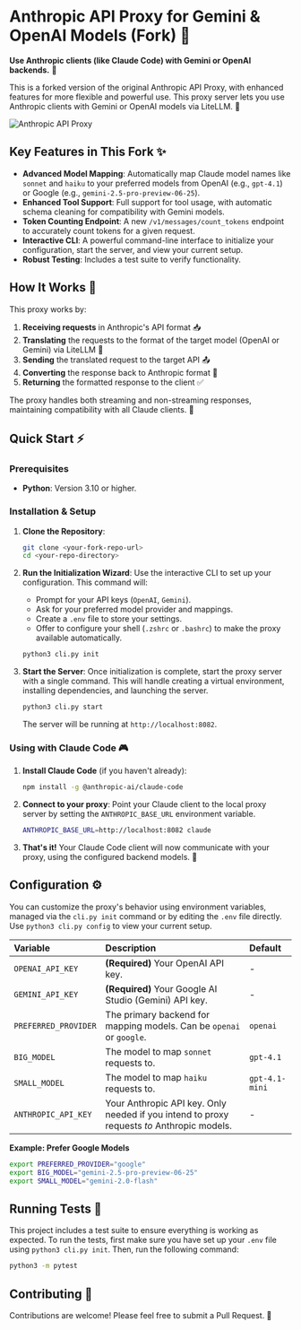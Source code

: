 # Anthropic API Proxy for Gemini & OpenAI Models (Fork) 🔄

**Use Anthropic clients (like Claude Code) with Gemini or OpenAI backends.** 🤝

This is a forked version of the original Anthropic API Proxy, with enhanced features for more flexible and powerful use. This proxy server lets you use Anthropic clients with Gemini or OpenAI models via LiteLLM. 🌉

![Anthropic API Proxy](pic.png)

## Key Features in This Fork ✨

*   **Advanced Model Mapping**: Automatically map Claude model names like `sonnet` and `haiku` to your preferred models from OpenAI (e.g., `gpt-4.1`) or Google (e.g., `gemini-2.5-pro-preview-06-25`).
*   **Enhanced Tool Support**: Full support for tool usage, with automatic schema cleaning for compatibility with Gemini models.
*   **Token Counting Endpoint**: A new `/v1/messages/count_tokens` endpoint to accurately count tokens for a given request.
*   **Interactive CLI**: A powerful command-line interface to initialize your configuration, start the server, and view your current setup.
*   **Robust Testing**: Includes a test suite to verify functionality.

## How It Works 🧩

This proxy works by:

1.  **Receiving requests** in Anthropic's API format 📥
2.  **Translating** the requests to the format of the target model (OpenAI or Gemini) via LiteLLM 🔄
3.  **Sending** the translated request to the target API 📤
4.  **Converting** the response back to Anthropic format 🔄
5.  **Returning** the formatted response to the client ✅

The proxy handles both streaming and non-streaming responses, maintaining compatibility with all Claude clients. 🌊

## Quick Start ⚡

### Prerequisites

- **Python**: Version 3.10 or higher.

### Installation & Setup

1.  **Clone the Repository**:
    ```bash
    git clone <your-fork-repo-url>
    cd <your-repo-directory>
    ```

2.  **Run the Initialization Wizard**:
    Use the interactive CLI to set up your configuration. This command will:
    - Prompt for your API keys (`OpenAI`, `Gemini`).
    - Ask for your preferred model provider and mappings.
    - Create a `.env` file to store your settings.
    - Offer to configure your shell (`.zshrc` or `.bashrc`) to make the proxy available automatically.

    ```bash
    python3 cli.py init
    ```

3.  **Start the Server**:
    Once initialization is complete, start the proxy server with a single command. This will handle creating a virtual environment, installing dependencies, and launching the server.

    ```bash
    python3 cli.py start
    ```
    The server will be running at `http://localhost:8082`.

### Using with Claude Code 🎮

1.  **Install Claude Code** (if you haven't already):
    ```bash
    npm install -g @anthropic-ai/claude-code
    ```

2.  **Connect to your proxy**:
    Point your Claude client to the local proxy server by setting the `ANTHROPIC_BASE_URL` environment variable.

    ```bash
    ANTHROPIC_BASE_URL=http://localhost:8082 claude
    ```

3.  **That's it!** Your Claude Code client will now communicate with your proxy, using the configured backend models. 🎯

## Configuration ⚙️

You can customize the proxy's behavior using environment variables, managed via the `cli.py init` command or by editing the `.env` file directly. Use `python3 cli.py config` to view your current setup.

| Variable | Description | Default |
| :--- | :--- | :--- |
| `OPENAI_API_KEY` | **(Required)** Your OpenAI API key. | - |
| `GEMINI_API_KEY` | **(Required)** Your Google AI Studio (Gemini) API key. | - |
| `PREFERRED_PROVIDER` | The primary backend for mapping models. Can be `openai` or `google`. | `openai` |
| `BIG_MODEL` | The model to map `sonnet` requests to. | `gpt-4.1` |
| `SMALL_MODEL` | The model to map `haiku` requests to. | `gpt-4.1-mini` |
| `ANTHROPIC_API_KEY`| Your Anthropic API key. Only needed if you intend to proxy requests *to* Anthropic models. | - |

**Example: Prefer Google Models**
```bash
export PREFERRED_PROVIDER="google"
export BIG_MODEL="gemini-2.5-pro-preview-06-25"
export SMALL_MODEL="gemini-2.0-flash"
```

## Running Tests 🧪

This project includes a test suite to ensure everything is working as expected. To run the tests, first make sure you have set up your `.env` file using `python3 cli.py init`. Then, run the following command:

```bash
python3 -m pytest
```

## Contributing 🤝

Contributions are welcome! Please feel free to submit a Pull Request. 🎁
